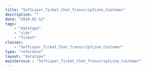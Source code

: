 ```yaml
---
title: "SoftLayer_Ticket_Chat_TranscriptLine_Customer"
description: ""
date: "2018-02-12"
tags:
    - "datatype"
    - "sldn"
    - "Ticket"
classes:
    - "SoftLayer_Ticket_Chat_TranscriptLine_Customer"
type: "reference"
layout: "datatype"
mainService : "SoftLayer_Ticket_Chat_TranscriptLine_Customer"
---
```

